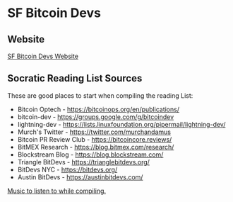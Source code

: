 # SF Bitcoin Devs

## Website
[SF Bitcoin Devs Website](https://sfbitcoindevs.org/)

## Socratic Reading List Sources

These are good places to start when compiling the reading List:

- Bitcoin Optech - https://bitcoinops.org/en/publications/
- bitcoin-dev - https://groups.google.com/g/bitcoindev
- lightning-dev - https://lists.linuxfoundation.org/pipermail/lightning-dev/
- Murch's Twitter - https://twitter.com/murchandamus
- Bitcoin PR Review Club - https://bitcoincore.reviews/
- BitMEX Research - https://blog.bitmex.com/research/
- Blockstream Blog - https://blog.blockstream.com/
- Triangle BitDevs - https://trianglebitdevs.org/
- BitDevs NYC - https://bitdevs.org/
- Austin BitDevs - https://austinbitdevs.com/

[Music to listen to while compiling.](https://www.door.link/)
